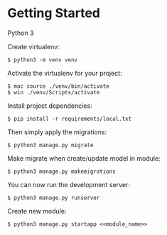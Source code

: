 # Getting Started
Python 3

Create virtualenv:

    $ python3 -m venv venv

Activate the virtualenv for your project:

    $ mac source ./venv/bin/activate
    $ win ./venv/Scripts/activate

Install project dependencies:

    $ pip install -r requirements/local.txt

Then simply apply the migrations:

    $ python3 manage.py migrate

Make migrate when create/update model in module:

    $ python3 manage.py makemigrations
    
You can now run the development server:

    $ python3 manage.py runserver

Create new module:

    $ python3 manage.py startapp <<module_name>>
